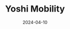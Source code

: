 ---  
layout: startup_page  
title: "Yoshi Mobility"  
id: "yoshimobility.com"  
permalink: "/yoshimobilityyoshimobility.com04102024/"  
website: "https://www.yoshimobility.com/"  
funding_round: "Series C"  
funding_amount: "$26M"  
investors: "General Motors Ventures, Bridgestone Americas, Universal Motors Agencies, Shikra Limited"  
about: "Yoshi Mobility provides on-demand automotive services, including preventative maintenance, virtual vehicle inspections, and electric vehicle charging. They cater to both consumers and commercial clients, particularly fleets and businesses in the gig economy, offering a comprehensive one-stop solution for various vehicle needs. The company leverages technology to streamline processes and expand its reach across the United States."  
markets: "Automotive, Fleet Management, EV Charging, Preventative Maintenance, Consumer Services"  
hq: "Nashville, Tennessee, United States"  
founded_year: "2015"  
linkedin: "https://www.linkedin.com/company/yoshimobility"  
twitter: "https://twitter.com/yoshimobility"  
instagram: ""  
facebook: "https://www.facebook.com/yoshimobility"  
crunchbase: "https://www.crunchbase.com/organization/yoshi"  
pitchbook: "https://pitchbook.com/profiles/company/162494-56"  

date_display: "10-Apr-2024"  
date: "2024-04-10"

# SEO Optimization  
meta_title: "Yoshi Mobility - Series C Funding ($26M)"  
meta_description: "Yoshi Mobility, Yoshi Mobility provides on-demand automotive services, including preventative maintenance, virtual vehicle inspections, and electric vehicle charging...."  
meta_keywords: "Yoshi Mobility, Automotive, Fleet Management, EV Charging, Preventative Maintenance, Consumer Services, Series C funding"  
canonical_url: "https://startup.projectstartups.com/yoshimobilityyoshimobility.com04102024/"  
---